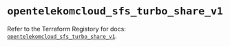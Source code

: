 # `opentelekomcloud_sfs_turbo_share_v1`

Refer to the Terraform Registory for docs: [`opentelekomcloud_sfs_turbo_share_v1`](https://www.terraform.io/docs/providers/opentelekomcloud/r/sfs_turbo_share_v1).
